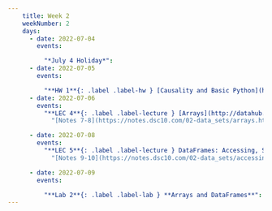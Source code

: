 ```yaml
---
    title: Week 2
    weekNumber: 2
    days:
      - date: 2022-07-04
        events:

          "*July 4 Holiday*":
      - date: 2022-07-05
        events:

          "**HW 1**{: .label .label-hw } [Causality and Basic Python](http://datahub.ucsd.edu/user-redirect/git-sync?repo=https://github.com/dsc-courses/dsc10-2022-su&subPath=homeworks/hw1/hw1.ipynb)":
      - date: 2022-07-06
        events:
          "**LEC 4**{: .label .label-lecture } [Arrays](http://datahub.ucsd.edu/user-redirect/git-sync?repo=https://github.com/dsc-courses/dsc10-2022-su&subPath=lectures/lec04/lec04-live.ipynb)":
            "[Notes 7-8](https://notes.dsc10.com/02-data_sets/arrays.html)"

      - date: 2022-07-08
        events:
          "**LEC 5**{: .label .label-lecture } DataFrames: Accessing, Sorting, and Querying":
            "[Notes 9-10](https://notes.dsc10.com/02-data_sets/accessing.html)"

      - date: 2022-07-09
        events:

          "**Lab 2**{: .label .label-lab } **Arrays and DataFrames**":
---
```

